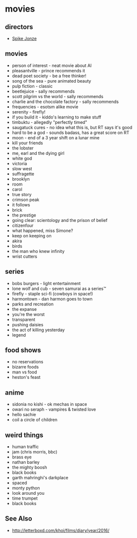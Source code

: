 # movies

## directors
- [Spike Jonze](http://www.imdb.com/name/nm0005069/)

## movies
- person of interest - neat movie about AI
- pleasantville - prince recommends it
- dead poet society - be a free thinker!
- song of the sea - pure animated beauty
- pulp fiction - classic
- beetlejuice - sally recommends
- scott pilgrim vs the world - sally recommends
- charlie and the chocolate factory - sally recommends
- frequencies - esotsm alike movie
- serenity - firefly!
- if you build it - kiddo's learning to make stuff
- timbuktu - allegedly "perfectly timed"
- saugatuck cures - no idea what this is, but RT says it's good
- hard to be a god - sounds badass, has a great score on RT
- moon - end of a 3 year shift on a lunar mine
- kill your friends
- the lobster
- me, earl and the dying girl
- white god
- victoria
- slow west
- suffragette
- brooklyn
- room
- carol
- true story
- crimson peak
- it follows
- brick
- the prestige
- going clear: scientology and the prison of belief
- citizenfour
- what happened, miss Simone?
- keep on keeping on
- akira
- birds
- the man who knew infinity
- wrist cutters

## series
- bobs burgers - light entertainment
- lone wolf and cub - seven samurai as a series™
- firefly - staple sci-fi (cowboys in space!)
- harmontown - dan harmon goes to town
- parks and recreation
- the expanse
- you're the worst
- transparent
- pushing daisies
- the act of killing yesterday
- legend

## food shows
- no reservations
- bizarre foods
- man vs food
- heston's feast

## anime
- sidonia no kishi - ok mechas in space
- owari no seraph - vampires & twisted love
- hello sachie
- coil a circle of children

## weird things
- human traffic
- jam (chris morris, bbc)
- brass eye
- nathan barley
- the mighty boosh
- black books
- garth mahringhi's darkplace
- spaced
- monty python
- look around you
- time trumpet
- black books

## See Also
- http://letterboxd.com/khoi/films/diary/year/2016/
